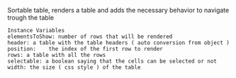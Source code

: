 Sortable table, renders a table and adds the necessary behavior to navigate trough the table

    Instance Variables
	elementsToShow: number of rows that will be rendered
	header: a table with the table headers ( auto conversion from object )
	position:	 the index of the first row to render
	rows: a table with all the rows
	selectable: a boolean saying that the cells can be selected or not
	width: the size ( css style ) of the table